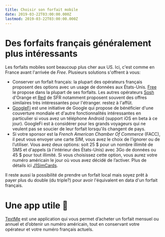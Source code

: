 ```yaml
---
title: Choisir son forfait mobile
date: 2019-03-22T03:00:00.000Z
lastmod: 2019-03-22T03:00:00.000Z
---
```

# Des forfaits français généralement plus intéressants

Les forfaits mobiles sont beaucoup plus cher aux US. Ici, c'est comme en France avant l'arrivée de _Free_. Plusieurs solutions s'offrent à vous:

* Conserver un forfait français: la plupart des opérateurs français proposent des options avec un usage de données aux États-Unis. [Free](http://mobile.free.fr/) le propose dans la plupart de ses forfaits. Les autres opérateurs [Sosh](https://shop.sosh.fr/mobile/forfaits-mobiles) d'Orange et [Red](https://www.red-by-sfr.fr/forfaits-mobiles/) de SFR notamment proposent souvent des offres similaires très intéressantes pour l'étranger. restez à l'affût.
* [GoogleFi](https://fi.google.com/about/) est une initiative de Google qui propose de bénéficier d'une couverture mondiale et d'autre fonctionnalités intéressantes en particulier si vous avez un téléphone Android (support iOS en beta à ce jour). GoogleFi est à considérer pour les grands voyageurs qui ne veulent pas se soucier de leur forfait lorsqu'ils changent de pays.
* Si votre sponsor est la _French American Chamber Of Commerce_ (FACC), il peut vous envoyer une carte SIM, vous avez le choix de l’ignorer ou de l’utiliser. Vous avez deux options: soit 25 $ pour un nombre illimité de SMS et d'appels (à l'intérieur des États-Unis) avec 3Go de données ou 45 $ pour tout illimité. Si vous choisissez cette option, vous aurez votre numéro américain le jour où vous avez décidé de l’activer. Plus de détails ici [J1SimCards](https://www.j1simcards.com/).

Il reste aussi la possibilité de prendre un forfait local mais soyez prêt à payer plus du double (du triple?) pour avoir l'équivalent en data d'un forfait français.

# Une app utile :iphone:

[TextMe](https://go-text.me/) est une application qui vous permet d’acheter un forfait mensuel ou annuel et d’obtenir un numéro américain, tout en conservant votre opérateur et votre numéro français actuels.
